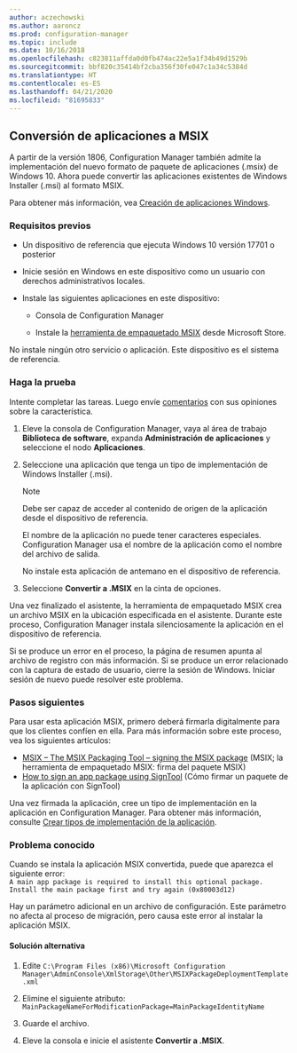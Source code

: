 ```yaml
---
author: aczechowski
ms.author: aaroncz
ms.prod: configuration-manager
ms.topic: include
ms.date: 10/16/2018
ms.openlocfilehash: c823811affda0d0fb474ac22e5a1f34b49d1529b
ms.sourcegitcommit: bbf820c35414bf2cba356f30fe047c1a34c5384d
ms.translationtype: HT
ms.contentlocale: es-ES
ms.lasthandoff: 04/21/2020
ms.locfileid: "81695833"
---
```

## <a name="convert-applications-to-msix"></a><a name="bkmk_msix"></a> Conversión de aplicaciones a MSIX
<!--1359029-->

A partir de la versión 1806, Configuration Manager también admite la implementación del nuevo formato de paquete de aplicaciones (.msix) de Windows 10. Ahora puede convertir las aplicaciones existentes de Windows Installer (.msi) al formato MSIX. 

Para obtener más información, vea [Creación de aplicaciones Windows](../../../../apps/get-started/creating-windows-applications.md#bkmk_general).


### <a name="prerequisites"></a>Requisitos previos

- Un dispositivo de referencia que ejecuta Windows 10 versión 17701 o posterior  

- Inicie sesión en Windows en este dispositivo como un usuario con derechos administrativos locales.  

- Instale las siguientes aplicaciones en este dispositivo:  

    - Consola de Configuration Manager  

    - Instale la [herramienta de empaquetado MSIX](https://www.microsoft.com/store/productId/9N5LW3JBCXKF) desde Microsoft Store.  

No instale ningún otro servicio o aplicación. Este dispositivo es el sistema de referencia. 


### <a name="try-it-out"></a>Haga la prueba

Intente completar las tareas. Luego envíe [comentarios](../../../understand/find-help.md#product-feedback) con sus opiniones sobre la característica.

1. Eleve la consola de Configuration Manager, vaya al área de trabajo **Biblioteca de software**, expanda **Administración de aplicaciones** y seleccione el nodo **Aplicaciones**.  

2. Seleccione una aplicación que tenga un tipo de implementación de Windows Installer (.msi).  

    > [!Note]  
    > Debe ser capaz de acceder al contenido de origen de la aplicación desde el dispositivo de referencia.  
    > 
    > El nombre de la aplicación no puede tener caracteres especiales. Configuration Manager usa el nombre de la aplicación como el nombre del archivo de salida.  
    > 
    > No instale esta aplicación de antemano en el dispositivo de referencia.  

3. Seleccione **Convertir a .MSIX** en la cinta de opciones.

Una vez finalizado el asistente, la herramienta de empaquetado MSIX crea un archivo MSIX en la ubicación especificada en el asistente. Durante este proceso, Configuration Manager instala silenciosamente la aplicación en el dispositivo de referencia.

Si se produce un error en el proceso, la página de resumen apunta al archivo de registro con más información. Si se produce un error relacionado con la captura de estado de usuario, cierre la sesión de Windows. Iniciar sesión de nuevo puede resolver este problema.

### <a name="next-steps"></a>Pasos siguientes

Para usar esta aplicación MSIX, primero deberá firmarla digitalmente para que los clientes confíen en ella. Para más información sobre este proceso, vea los siguientes artículos: 
- [MSIX – The MSIX Packaging Tool – signing the MSIX package](https://blogs.msdn.microsoft.com/sgern/2018/09/06/msix-the-msix-packaging-tool-signing-the-msix-package/) (MSIX; la herramienta de empaquetado MSIX: firma del paquete MSIX)
- [How to sign an app package using SignTool](https://docs.microsoft.com/windows/desktop/appxpkg/how-to-sign-a-package-using-signtool) (Cómo firmar un paquete de la aplicación con SignTool)

Una vez firmada la aplicación, cree un tipo de implementación en la aplicación en Configuration Manager. Para obtener más información, consulte [Crear tipos de implementación de la aplicación](../../../../apps/deploy-use/create-applications.md#bkmk_create-dt).


### <a name="known-issue"></a>Problema conocido

<!--3212701-->
Cuando se instala la aplicación MSIX convertida, puede que aparezca el siguiente error:  
`A main app package is required to install this optional package. Install the main package first and try again (0x80003d12)`  

Hay un parámetro adicional en un archivo de configuración. Este parámetro no afecta al proceso de migración, pero causa este error al instalar la aplicación MSIX. 

#### <a name="workaround"></a>Solución alternativa
1. Edite `C:\Program Files (x86)\Microsoft Configuration Manager\AdminConsole\XmlStorage\Other\MSIXPackageDeploymentTemplate.xml`  

2. Elimine el siguiente atributo: `MainPackageNameForModificationPackage=MainPackageIdentityName`  

3. Guarde el archivo.  

4. Eleve la consola e inicie el asistente **Convertir a .MSIX**.  



